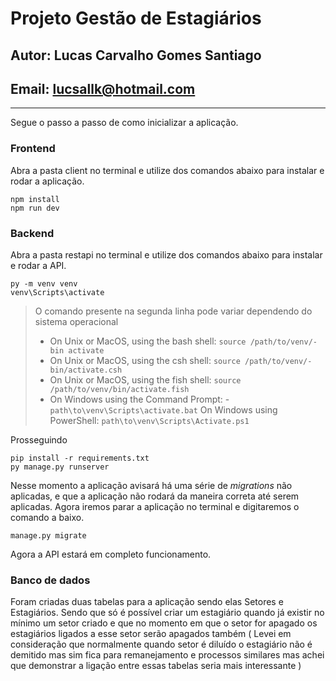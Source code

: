 # Projeto Gestão de Estagiários
## Autor: Lucas Carvalho Gomes Santiago
## Email: lucsallk@hotmail.com

--- 

Segue o passo a passo de como inicializar a aplicação. 

### Frontend
Abra a pasta client no terminal e utilize dos comandos abaixo para instalar e rodar a aplicação.
```
npm install
npm run dev
```

### Backend
Abra a pasta restapi no terminal e utilize dos comandos abaixo para instalar e rodar a API.

```
py -m venv venv
venv\Scripts\activate

```

> O comando presente na segunda linha pode variar dependendo do sistema operacional
> - On Unix or MacOS, using the bash shell: `source /path/to/venv/- bin activate`
> - On Unix or MacOS, using the csh shell: `source /path/to/venv/-  bin/activate.csh`
> - On Unix or MacOS, using the fish shell: `source /path/to/venv/bin/activate.fish`
> - On Windows using the Command Prompt: - `path\to\venv\Scripts\activate.bat`
On Windows using PowerShell: `path\to\venv\Scripts\Activate.ps1`

Prosseguindo

```
pip install -r requirements.txt
py manage.py runserver
```
Nesse momento a aplicação avisará há uma série de _migrations_ não aplicadas, e que a aplicação não rodará da maneira correta até serem aplicadas. Agora iremos parar a aplicação no terminal e digitaremos o comando a baixo.

```
manage.py migrate
```

Agora a API estará em completo funcionamento.

### Banco de dados

Foram criadas duas tabelas para a aplicação sendo elas Setores e Estagiários. Sendo que só é possível criar um estagiário quando já existir no mínimo um setor criado e que no momento em que o setor for apagado os estagiários ligados a esse setor serão apagados também ( Levei em consideração que normalmente quando setor é diluído o estagiário não é demitido mas sim fica para remanejamento e processos similares mas achei que demonstrar a ligação entre essas tabelas seria mais interessante )